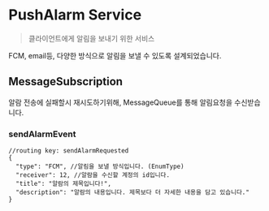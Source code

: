 # PushAlarm Service
> 클라이언트에게 알림을 보내기 위한 서비스 

FCM, email등, 다양한 방식으로 알림을 보낼 수 있도록 설계되었습니다.

## MessageSubscription
알람 전송에 실패할시 재시도하기위해, MessageQueue를 통해 알림요청을 수신받습니다.
### sendAlarmEvent
```json5
//routing key: sendAlarmRequested
{
  "type": "FCM", //알림을 보낼 방식입니다. (EnumType)
  "receiver": 12, //알람을 수신할 계정의 id입니다.
  "title": "알람의 제목입니다!",
  "description": "알람의 내용입니다. 제목보다 더 자세한 내용을 담고 있습니다."
}
```